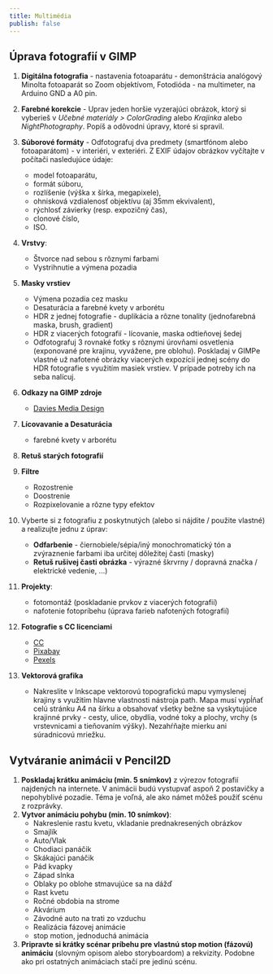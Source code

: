 ```yaml
---
title: Multimédia
publish: false
---
```


## Úprava fotografií v GIMP

1. **Digitálna fotografia** - nastavenia fotoaparátu - demonštrácia analógový Minolta fotoaparát so Zoom objektívom, Fotodióda - na multimeter, na Arduino GND a A0 pin.
2. **Farebné korekcie** - Uprav jeden horšie vyzerajúci obrázok, ktorý si vyberieš v *Učebné materiály > ColorGrading* alebo *Krajinka* alebo *NightPhotography*. Popíš a odôvodni úpravy, ktoré si spravil.
3. **Súborové formáty** - Odfotografuj dva predmety (smartfónom alebo fotoaparátom) - v interiéri, v exteriéri. Z EXIF údajov obrázkov vyčítajte v počítači nasledujúce údaje:
    - model fotoaparátu,
    - formát súboru,
    - rozlíšenie (výška x šírka, megapixele),
    - ohnisková vzdialenosť objektívu (aj 35mm ekvivalent),
    - rýchlosť závierky (resp. expozičný čas),
    - clonové číslo,
    - ISO.
4. **Vrstvy**:
    - Štvorce nad sebou s rôznymi farbami
    - Vystrihnutie a výmena pozadia
5. **Masky vrstiev**
    - Výmena pozadia cez masku
    - Desaturácia a farebné kvety v arborétu
    - HDR z jednej fotografie - duplikácia a rôzne tonality (jednofarebná maska, brush, gradient)
    - HDR z viacerých fotografií - lícovanie, maska odtieňovej šedej
    - Odfotografuj 3 rovnaké fotky s rôznymi úrovňami osvetlenia (exponované pre krajinu, vyvážene, pre oblohu). Poskladaj v GIMPe vlastné už nafotené obrázky viacerých expozícií jednej scény do HDR fotografie s využitím masiek vrstiev. V prípade potreby ich na seba nalícuj.
4. **Odkazy na GIMP zdroje**
    - [Davies Media Design](https://www.youtube.com/playlist?list=PL_7viLFyJ7sAnEAuzh8ltHGw5WcDW6LLz)
5. **Lícovavanie a Desaturácia**
    - farebné kvety v arborétu
6. **Retuš starých fotografií**
7. **Filtre** 
    - Rozostrenie
    - Doostrenie
    - Rozpixelovanie a rôzne typy efektov
8. Vyberte si z fotografiu z poskytnutých (alebo si nájdite / použite vlastné) a realizujte jednu z úprav:
    - **Odfarbenie**  - čiernobiele/sépia/iný monochromatický tón a zvýraznenie farbami iba určitej dôležitej časti (masky)
    - **Retuš rušivej časti obrázka**  - výrazné škrvrny / dopravná značka / elektrické vedenie, ...)
9. **Projekty**:
    - fotomontáž (poskladanie prvkov z viacerých fotografií)
    - nafotenie fotopríbehu (úprava farieb nafotených fotografií)
10. **Fotografie s CC licenciami**
    - [CC](https://creativecommons.org/licenses/)
    - [Pixabay](https://pixabay.com/sk/)
    - [Pexels](https://www.pexels.com/sk-sk/)

11. **Vektorová grafika**
    - Nakreslite v Inkscape vektorovú topografickú mapu vymyslenej krajiny s využitím hlavne vlastnosti nástroja path. Mapa musí vypĺňať celú stránku A4 na šírku a obsahovať všetky bežne sa vyskytujúce krajinné prvky - cesty, ulice, obydlia, vodné toky a plochy, vrchy (s vrstevnicami a tieňovaním výšky). Nezahŕňajte mierku ani súradnicovú mriežku.


## Vytváranie animácii v Pencil2D

1. **Poskladaj krátku animáciu (min. 5 snímkov)** z výrezov fotografií najdených na internete. V animácii budú vystupvať aspoň 2 postavičky a nepohyblivé pozadie.
Téma je voľná, ale ako námet môžeš použiť scénu z rozprávky.
2. **Vytvor animáciu pohybu (min. 10 snímkov)**:
    - Nakreslenie rastu kvetu, vkladanie prednakresených obrázkov
    - Smajlík
    - Auto/Vlak
    - Chodiaci panáčik
    - Skákajúci panáčik
    - Pád kvapky
    - Západ slnka
    - Oblaky po oblohe stmavujúce sa na dážď
    - Rast kvetu
    - Ročné obdobia na strome
    - Akvárium
    - Závodné auto na trati zo vzduchu
    - Realizácia fázovej animácie
    - stop motion, jednoduchá animácia
3. **Pripravte si krátky scénar príbehu pre vlastnú stop motion (fázovú) animáciu** (slovným opisom alebo storyboardom) a rekvizity. Podobne ako pri ostatných animáciach stačí pre jedinú scénu.

